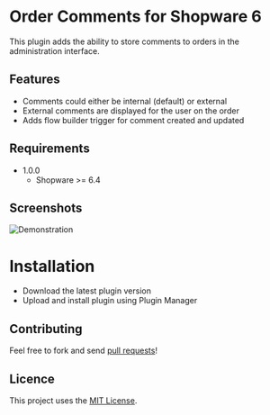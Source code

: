 Order Comments for Shopware 6
=====

This plugin adds the ability to store comments to orders in the administration interface.

Features
-----
- Comments could either be internal (default) or external
- External comments are displayed for the user on the order
- Adds flow builder trigger for comment created and updated

Requirements
-----
* 1.0.0
    * Shopware >= 6.4

Screenshots
-----
![Demonstration](https://raw.githubusercontent.com/stefanpoensgen/SptecOrderComments/main/src/Resources/store/images/1.png)

Installation
====
* Download the latest plugin version
* Upload and install plugin using Plugin Manager

Contributing
-----
Feel free to fork and send [pull requests](https://github.com/stefanpoensgen/SptecOrderComments)!

Licence
-----
This project uses the [MIT License](LICENSE.md).

